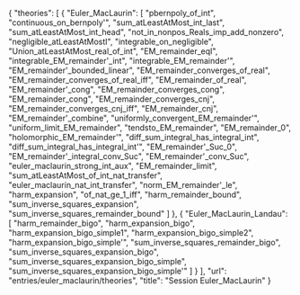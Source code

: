 {
    "theories": [
        {
            "Euler_MacLaurin": [
                "pbernpoly_of_int",
                "continuous_on_bernpoly'",
                "sum_atLeastAtMost_int_last",
                "sum_atLeastAtMost_int_head",
                "not_in_nonpos_Reals_imp_add_nonzero",
                "negligible_atLeastAtMostI",
                "integrable_on_negligible",
                "Union_atLeastAtMost_real_of_int",
                "EM_remainder_eqI",
                "integrable_EM_remainder'_int",
                "integrable_EM_remainder'",
                "EM_remainder'_bounded_linear",
                "EM_remainder_converges_of_real",
                "EM_remainder_converges_of_real_iff",
                "EM_remainder_of_real",
                "EM_remainder'_cong",
                "EM_remainder_converges_cong",
                "EM_remainder_cong",
                "EM_remainder_converges_cnj",
                "EM_remainder_converges_cnj_iff",
                "EM_remainder_cnj",
                "EM_remainder'_combine",
                "uniformly_convergent_EM_remainder'",
                "uniform_limit_EM_remainder",
                "tendsto_EM_remainder",
                "EM_remainder_0",
                "holomorphic_EM_remainder'",
                "diff_sum_integral_has_integral_int",
                "diff_sum_integral_has_integral_int'",
                "EM_remainder'_Suc_0",
                "EM_remainder'_integral_conv_Suc",
                "EM_remainder'_conv_Suc",
                "euler_maclaurin_strong_int_aux",
                "EM_remainder_limit",
                "sum_atLeastAtMost_of_int_nat_transfer",
                "euler_maclaurin_nat_int_transfer",
                "norm_EM_remainder'_le",
                "harm_expansion",
                "of_nat_ge_1_iff",
                "harm_remainder_bound",
                "sum_inverse_squares_expansion",
                "sum_inverse_squares_remainder_bound"
            ]
        },
        {
            "Euler_MacLaurin_Landau": [
                "harm_remainder_bigo",
                "harm_expansion_bigo",
                "harm_expansion_bigo_simple1",
                "harm_expansion_bigo_simple2",
                "harm_expansion_bigo_simple'",
                "sum_inverse_squares_remainder_bigo",
                "sum_inverse_squares_expansion_bigo",
                "sum_inverse_squares_expansion_bigo_simple",
                "sum_inverse_squares_expansion_bigo_simple'"
            ]
        }
    ],
    "url": "entries/euler_maclaurin/theories",
    "title": "Session Euler_MacLaurin"
}